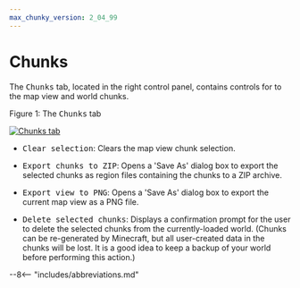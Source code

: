 ```yaml
---
max_chunky_version: 2_04_99
---
```


# Chunks

The <samp>Chunks</samp> tab, located in the right control panel, contains controls for to the map view and world chunks.

<div class="figure" id="figure-1">
  <p class="figure">Figure 1: The <samp>Chunks</samp> tab</p>
  <div class="figureimgcontainer">
    <a href="../../../../../img/reference/user_interface/chunky/right_panel_controls/chunks/chunks_tab.png">
      <img class="figure" src="../../../../../img/reference/user_interface/chunky/right_panel_controls/chunks/chunks_tab.png" alt="Chunks tab">
    </a>
  </div>
</div>

- <samp>Clear selection</samp>: Clears the map view chunk selection.

- <samp>Export chunks to ZIP</samp>: Opens a 'Save As' dialog box to export the selected chunks as region files containing the chunks to a ZIP archive.

- <samp>Export view to PNG</samp>: Opens a 'Save As' dialog box to export the current map view as a PNG file.

- <samp>Delete selected chunks</samp>: Displays a confirmation prompt for the user to delete the selected chunks from the currently-loaded world. (Chunks can be re-generated by Minecraft, but all user-created data in the chunks will be lost. It is a good idea to keep a backup of your world before performing this action.)

--8<-- "includes/abbreviations.md"
